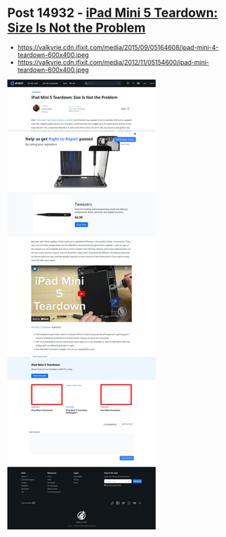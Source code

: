 # Post 14932 - [iPad Mini 5 Teardown: Size Is Not the Problem](https://www.ifixit.com/News/14932/ipad-mini-5-teardown-size-is-not-the-problem)

- https://valkyrie.cdn.ifixit.com/media/2015/09/05164608/ipad-mini-4-teardown-600x400.jpeg
- https://valkyrie.cdn.ifixit.com/media/2012/11/05154600/ipad-mini-teardown-600x400.jpeg

![screencap](screenshots/b77cdb7a-53ee-4aad-a8a1-3888fe448640.png)
